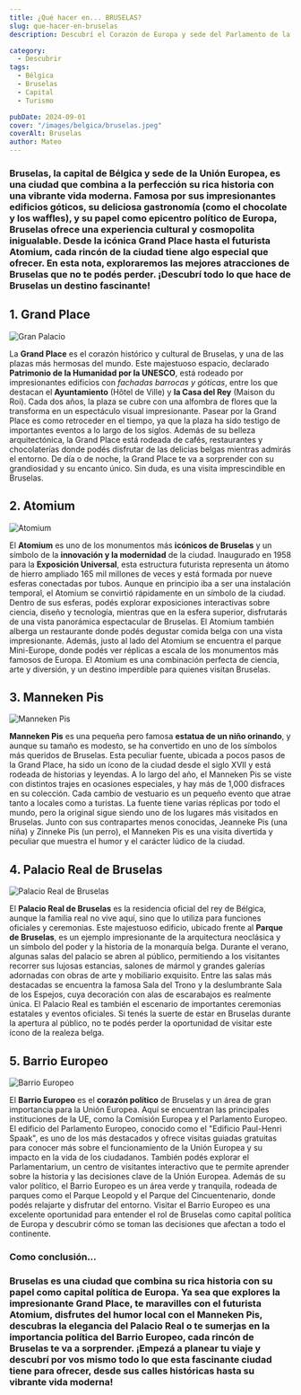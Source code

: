 ```yaml
---
title: ¿Qué hacer en... BRUSELAS?
slug: que-hacer-en-bruselas
description: Descubrí el Corazón de Europa y sede del Parlamento de la Unión Europea.

category:
  - Descubrir
tags:
  - Bélgica
  - Bruselas
  - Capital
  - Turismo

pubDate: 2024-09-01
cover: "/images/belgica/bruselas.jpeg"
coverAlt: Bruselas
author: Mateo 
---
```


### **Bruselas**, la capital de Bélgica y sede de la Unión Europea, es una ciudad que combina a la perfección su **rica historia** con una vibrante **vida moderna**. Famosa por sus impresionantes **edificios góticos**, su deliciosa **gastronomía** (como el chocolate y los waffles), y su papel como **epicentro político de Europa**, Bruselas ofrece una experiencia cultural y cosmopolita inigualable. Desde la icónica Grand Place hasta el futurista Atomium, cada rincón de la ciudad tiene algo especial que ofrecer. En esta nota, exploraremos las mejores atracciones de Bruselas que no te podés perder. ¡Descubrí todo lo que hace de Bruselas un destino fascinante!

## 1. Grand Place 
<img src="/images/belgica/grand-palace.jpg" alt="Gran Palacio">

La **Grand Place** es el corazón histórico y cultural de Bruselas, y una de las plazas más hermosas del mundo. Este majestuoso espacio, declarado **Patrimonio de la Humanidad por la UNESCO**, está rodeado por impresionantes edificios con *fachadas barrocas y góticas*, entre los que destacan el **Ayuntamiento** (Hôtel de Ville) y **la Casa del Rey** (Maison du Roi). Cada dos años, la plaza se cubre con una alfombra de flores que la transforma en un espectáculo visual impresionante. Pasear por la Grand Place es como retroceder en el tiempo, ya que la plaza ha sido testigo de importantes eventos a lo largo de los siglos. Además de su belleza arquitectónica, la Grand Place está rodeada de cafés, restaurantes y chocolaterías donde podés disfrutar de las delicias belgas mientras admirás el entorno. De día o de noche, la Grand Place te va a sorprender con su grandiosidad y su encanto único. Sin duda, es una visita imprescindible en Bruselas.

## 2. Atomium 
<img src="/images/belgica/Atomium_Style.html.jpg" alt="Atomium">

El **Atomium** es uno de los monumentos más **icónicos de Bruselas** y un símbolo de la **innovación y la modernidad** de la ciudad. Inaugurado en 1958 para la **Exposición Universal**, esta estructura futurista representa un átomo de hierro ampliado 165 mil millones de veces y está formada por nueve esferas conectadas por tubos. Aunque en principio iba a ser una instalación temporal, el Atomium se convirtió rápidamente en un símbolo de la ciudad. Dentro de sus esferas, podés explorar exposiciones interactivas sobre ciencia, diseño y tecnología, mientras que en la esfera superior, disfrutarás de una vista panorámica espectacular de Bruselas. El Atomium también alberga un restaurante donde podés degustar comida belga con una vista impresionante. Además, justo al lado del Atomium se encuentra el parque Mini-Europe, donde podés ver réplicas a escala de los monumentos más famosos de Europa. El Atomium es una combinación perfecta de ciencia, arte y diversión, y un destino imperdible para quienes visitan Bruselas.

## 3. Manneken Pis 
<img src="/images/belgica/manneken-pis.webp" alt="Manneken Pis">

**Manneken Pis** es una pequeña pero famosa **estatua de un niño orinando**, y aunque su tamaño es modesto, se ha convertido en uno de los símbolos más queridos de Bruselas. Esta peculiar fuente, ubicada a pocos pasos de la Grand Place, ha sido un ícono de la ciudad desde el siglo XVII y está rodeada de historias y leyendas. A lo largo del año, el Manneken Pis se viste con distintos trajes en ocasiones especiales, y hay más de 1,000 disfraces en su colección. Cada cambio de vestuario es un pequeño evento que atrae tanto a locales como a turistas. La fuente tiene varias réplicas por todo el mundo, pero la original sigue siendo uno de los lugares más visitados en Bruselas. Junto con sus contrapartes menos conocidas, Jeanneke Pis (una niña) y Zinneke Pis (un perro), el Manneken Pis es una visita divertida y peculiar que muestra el humor y el carácter lúdico de la ciudad.

## 4. Palacio Real de Bruselas 
<img src="/images/belgica/palacio-real-bruselas.jpeg" alt="Palacio Real de Bruselas ">

El **Palacio Real de Bruselas** es la residencia oficial del rey de Bélgica, aunque la familia real no vive aquí, sino que lo utiliza para funciones oficiales y ceremonias. Este majestuoso edificio, ubicado frente al **Parque de Bruselas**, es un ejemplo impresionante de la arquitectura neoclásica y un símbolo del poder y la historia de la monarquía belga. Durante el verano, algunas salas del palacio se abren al público, permitiendo a los visitantes recorrer sus lujosas estancias, salones de mármol y grandes galerías adornadas con obras de arte y mobiliario exquisito. Entre las salas más destacadas se encuentra la famosa Sala del Trono y la deslumbrante Sala de los Espejos, cuya decoración con alas de escarabajos es realmente única. El Palacio Real es también el escenario de importantes ceremonias estatales y eventos oficiales. Si tenés la suerte de estar en Bruselas durante la apertura al público, no te podés perder la oportunidad de visitar este ícono de la realeza belga.

## 5. Barrio Europeo 
<img src="/images/belgica/barrio-europeo.jpeg" alt="Barrio Europeo">

El **Barrio Europeo** es el **corazón político** de Bruselas y un área de gran importancia para la Unión Europea. Aquí se encuentran las principales instituciones de la UE, como la Comisión Europea y el Parlamento Europeo. El edificio del Parlamento Europeo, conocido como el "Edificio Paul-Henri Spaak", es uno de los más destacados y ofrece visitas guiadas gratuitas para conocer más sobre el funcionamiento de la Unión Europea y su impacto en la vida de los ciudadanos. También podés explorar el Parlamentarium, un centro de visitantes interactivo que te permite aprender sobre la historia y las decisiones clave de la Unión Europea. Además de su valor político, el Barrio Europeo es un área verde y tranquila, rodeada de parques como el Parque Leopold y el Parque del Cincuentenario, donde podés relajarte y disfrutar del entorno. Visitar el Barrio Europeo es una excelente oportunidad para entender el rol de Bruselas como capital política de Europa y descubrir cómo se toman las decisiones que afectan a todo el continente.

### Como conclusión... 

### Bruselas es una ciudad que combina su rica historia con su papel como capital política de Europa. Ya sea que explores la impresionante Grand Place, te maravilles con el futurista Atomium, disfrutes del humor local con el Manneken Pis, descubras la elegancia del Palacio Real o te sumerjas en la importancia política del Barrio Europeo, cada rincón de Bruselas te va a sorprender. ¡Empezá a planear tu viaje y descubrí por vos mismo todo lo que esta fascinante ciudad tiene para ofrecer, desde sus calles históricas hasta su vibrante vida moderna!

